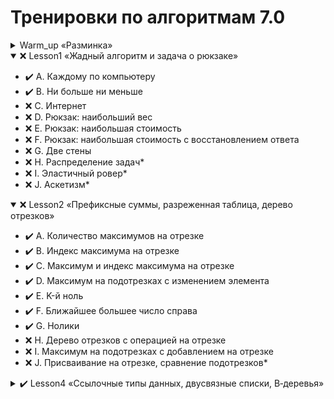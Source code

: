 # Тренировки по алгоритмам 7.0


<details ><summary> Warm_up «Разминка»</summary>

   - ✔️ A. Три единицы подряд
   - ✔️ B. Покупка билетов
   - ✔️ C. Гвоздики
   - ✔️ D. Вывести маршрут максимальной стоимости
   - ✔️ E. Кафе
   - ✔️ F. Хипуй
   - ✔️ G. Родословная: подсчет уровней
   - ✔️ H. Бинарное дерево (вставка, поиск, обход)
   - ✔️ I. Размер поддеревьев  

</details>

<details  open="true"><summary>❌ Lesson1 «Жадный алгоритм и задача о рюкзаке»</summary>

   - ✔️ A. Каждому по компьютеру
   - ✔️ B. Ни больше ни меньше
   - ❌ C. Интернет
   - ❌ D. Рюкзак: наибольший вес
   - ❌ E. Рюкзак: наибольшая стоимость
   - ❌ F. Рюкзак: наибольшая стоимость с восстановлением ответа
   - ❌ G. Две стены
   - ❌ H. Распределение задач*
   - ❌ I. Эластичный ровер*
   - ❌ J. Аскетизм*

</details>

<details open="true"><summary>❌ Lesson2 «Префиксные суммы, разреженная таблица, дерево отрезков»</summary>

   - ✔️ A. Количество максимумов на отрезке
   - ✔️ B. Индекс максимума на отрезке
   - ✔️ C. Максимум и индекс максимума на отрезке
   - ✔️ D. Максимум на подотрезках с изменением элемента
   - ✔️ E. K-й ноль
   - ✔️ F. Ближайшее большее число справа
   - ✔️ G. Нолики
   - ❌ H. Дерево отрезков с операцией на отрезке
   - ❌ I. Максимум на подотрезках с добавлением на отрезке
   - ❌ J. Присваивание на отрезке, сравнение подотрезков*

</details>

<details><summary>✔️ Lesson4 «Ссылочные типы данных, двусвязные списки, B‑деревья»</summary>

   - ✔️ A. Стек с защитой от ошибок
   - ✔️ B. Очередь с защитой от ошибок
   - ✔️ C. Дек с защитой от ошибок
   - ✔️ D. Переключение между окнами
   - ✔️ E. Слабое звено
   - ✔️ F. Свинки-копилки
   - ✔️ G. Острова
   - ✔️ H. Разрезание графа
   - ✔️ I. Снеговики
   - ✔️ J. Простая река

</details>
